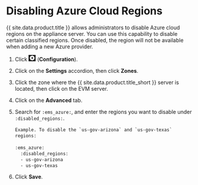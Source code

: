 # Disabling Azure Cloud Regions

{{ site.data.product.title }} allows administrators to disable Azure cloud regions on
the appliance server. You can use this capability to disable certain
classified regions. Once disabled, the region will not be available when
adding a new Azure provider.

1.  Click ![config gear](/images/config-gear.png) (**Configuration**).

2.  Click on the **Settings** accordion, then click **Zones**.

3.  Click the zone where the {{ site.data.product.title_short }} server is located,
    then click on the EVM server.

4.  Click on the **Advanced** tab.

5.  Search for `:ems_azure:`, and enter the regions you want to disable
    under `:disabled_regions:`.

        Example. To disable the `us-gov-arizona` and `us-gov-texas` regions:

        :ems_azure:
          :disabled_regions:
          - us-gov-arizona
          - us-gov-texas

6.  Click **Save**.
